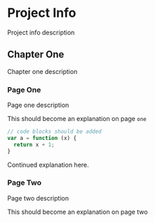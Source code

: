 # Project Info

Project info description

## Chapter One

Chapter one description

### Page One

Page one description

This should become an explanation on page `one`

```js
// code blocks should be added
var a = function (x) {
  return x + 1;
}
```

Continued explanation here.

### Page Two

Page two description

This should become an explanation on page two

